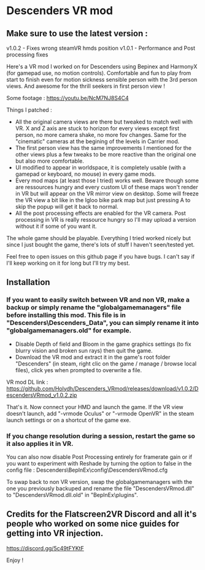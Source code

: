 # Descenders VR mod

## Make sure to use the latest version :
v1.0.2 - Fixes wrong steamVR hmds position
v1.0.1 - Performance and Post processing fixes

Here's a VR mod I worked on for Descenders using Bepinex and HarmonyX (for gamepad use, no motion controls).
Comfortable and fun to play from start to finish even for motion sickness sensible person with the 3rd person views.
And awesome for the thrill seekers in first person view !

Some footage : https://youtu.be/NcM7NJ8S4C4

Things I patched :
- All the original camera views are there but tweaked to match well with VR. X and Z axis are stuck to horizon for every views except first person, no more camera shake, no more fov changes. Same for the "cinematic" cameras at the begining of the levels in Carrier mod.
- The first person view has the same improvements I mentioned for the other views plus a few tweaks to be more reactive than the original one but also more comfortable.
- UI modified to appear in worldspace, it is completely usable (with a gamepad or keyboard, no mouse) in every game mods.
- Every mod maps (at least those I tried) works well. Beware though some are ressources hungry and every custom UI of these maps won't render in VR but will appear on the VR mirror view on desktop. Some will freeze the VR view a bit like in the Igloo bike park map but just pressing A to skip the popup will get it back to normal.
- All the post processing effects are enabled for the VR camera. Post processing in VR is really ressource hungry so I'll may upload a version without it if some of you want it.

The whole game should be playable. Everything I tried worked nicely but since I just bought the game, there's lots of stuff I haven't seen/tested yet.

Feel free to open issues on this github page if you have bugs. I can't say if I'll keep working on it for long but I'll try my best.

## Installation

### If you want to easily switch between VR and non VR, make a backup or simply rename the "globalgamemanagers" file before installing this mod. This file is in "Descenders\Descenders_Data\", you can simply rename it into "globalgamemanagers.old" for example.

- Disable Depth of field and Bloom in the game graphics settings (to fix blurry vision and broken sun rays) then quit the game.
- Download the VR mod and extract it in the game's root folder "Descenders" (in steam, right clic on the game / manage / browse local files), click yes when prompted to overwrite a file.

VR mod DL link : https://github.com/Holydh/Descenders_VRmod/releases/download/v1.0.2/DescendersVRmod_v1.0.2.zip

That's it. Now connect your HMD and launch the game. If the VR view doesn't launch, add "-vrmode Oculus" or "-vrmode OpenVR" in the steam launch settings or on a shortcut of the game exe.

### If you change resolution during a session, restart the game so it also applies it in VR.

You can also now disable Post Processing entirely for framerate gain or if you want to experiment with Reshade by turning the option to false in the config file : Descenders\BepInEx\config\DescendersVRmod.cfg

To swap back to non VR version, swap the globalgamemanagers with the one you previously backuped and rename the file "DescendersVRmod.dll" to "DescendersVRmod.dll.old" in "BepInEx\plugins".


## Credits for the Flatscreen2VR Discord and all it's people who worked on some nice guides for getting into VR injection.
https://discord.gg/5c49tFYKtF

Enjoy !
